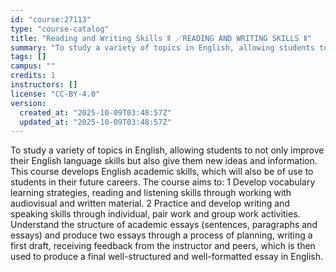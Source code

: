 ```yaml
---
id: "course:27113"
type: "course-catalog"
title: "Reading and Writing Skills Ⅱ ／READING AND WRITING SKILLS Ⅱ"
summary: "To study a variety of topics in English, allowing students to not only improve their English language skills but also gi…"
tags: []
campus: ""
credits: 1
instructors: []
license: "CC-BY-4.0"
version:
  created_at: "2025-10-09T03:48:57Z"
  updated_at: "2025-10-09T03:48:57Z"
---
```

To study a variety of topics in English, allowing students to not only improve their English language skills but also give them new ideas and information. This course develops English academic skills, which will also be of use to students in their future careers. The course aims to: 1 Develop vocabulary learning strategies, reading and listening skills through working with audiovisual and written material. 2 Practice and develop writing and speaking skills through individual, pair work and group work activities. Understand the structure of academic essays (sentences, paragraphs and essays) and produce two essays through a process of planning, writing a first draft, receiving feedback from the instructor and peers, which is then used to produce a final well-structured and well-formatted essay in English.
